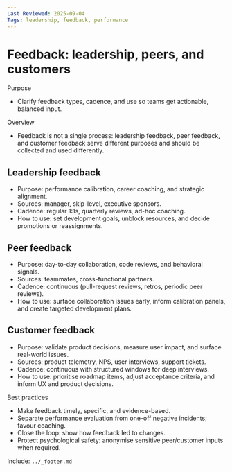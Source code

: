 ```yaml
---
Last Reviewed: 2025-09-04
Tags: leadership, feedback, performance
---
```

# Feedback: leadership, peers, and customers

Purpose
- Clarify feedback types, cadence, and use so teams get actionable, balanced input.

Overview
- Feedback is not a single process: leadership feedback, peer feedback, and customer feedback serve different purposes and should be collected and used differently.

## Leadership feedback
- Purpose: performance calibration, career coaching, and strategic alignment.
- Sources: manager, skip-level, executive sponsors.
- Cadence: regular 1:1s, quarterly reviews, ad-hoc coaching.
- How to use: set development goals, unblock resources, and decide promotions or reassignments.

## Peer feedback
- Purpose: day-to-day collaboration, code reviews, and behavioral signals.
- Sources: teammates, cross-functional partners.
- Cadence: continuous (pull-request reviews, retros, periodic peer reviews).
- How to use: surface collaboration issues early, inform calibration panels, and create targeted development plans.

## Customer feedback
- Purpose: validate product decisions, measure user impact, and surface real-world issues.
- Sources: product telemetry, NPS, user interviews, support tickets.
- Cadence: continuous with structured windows for deep interviews.
- How to use: prioritise roadmap items, adjust acceptance criteria, and inform UX and product decisions.

Best practices
- Make feedback timely, specific, and evidence-based.
- Separate performance evaluation from one-off negative incidents; favour coaching.
- Close the loop: show how feedback led to changes.
- Protect psychological safety: anonymise sensitive peer/customer inputs when required.

Include: `../_footer.md`
